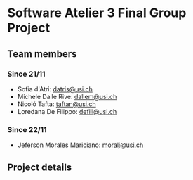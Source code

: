 # Software Atelier 3 Final Group Project

## Team members

### Since 21/11
- Sofia d'Atri: [datris@usi.ch](mailto:datris@usi.ch)
- Michele Dalle Rive: [dallem@usi.ch](mailto:dallem@usi.ch)
- Nicoló Tafta: [taftan@usi.ch](mailto:taftan@usi.ch)
- Loredana De Filippo: [defill@usi.ch](mailto:defill@usi.ch)
### Since 22/11
- Jeferson Morales Mariciano: [moralj@usi.ch](mailto:moralj@usi.ch)

## Project details
